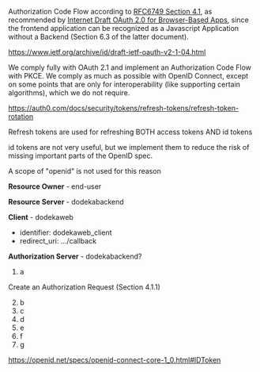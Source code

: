 Authorization Code Flow according to [RFC6749 Section 4.1](https://datatracker.ietf.org/doc/html/rfc6749#section-4.1), as recommended by [Internet Draft OAuth 2.0 for Browser-Based Apps](https://datatracker.ietf.org/doc/html/draft-ietf-oauth-browser-based-apps), since the frontend application can be recognized as a Javascript Application without a Backend (Section 6.3 of the latter document). 

https://www.ietf.org/archive/id/draft-ietf-oauth-v2-1-04.html

We comply fully with OAuth 2.1 and implement an Authorization Code Flow with PKCE. We comply as much as possible with OpenID Connect, except on some points that are only for interoperability (like supporting certain algorithms), which we do not require.

https://auth0.com/docs/security/tokens/refresh-tokens/refresh-token-rotation

Refresh tokens are used for refreshing BOTH access tokens AND id tokens

id tokens are not very useful, but we implement them to reduce the risk of missing important parts of the OpenID spec.

A scope of "openid" is not used for this reason

**Resource Owner** - end-user

**Resource Server** - dodekabackend

**Client** - dodekaweb
- identifier: dodekaweb_client
- redirect_uri: .../callback

**Authorization Server** - dodekabackend?

1. a

Create an Authorization Request (Section 4.1.1)

2. b
3. c
4. d
5. e
6. f
7. g

https://openid.net/specs/openid-connect-core-1_0.html#IDToken